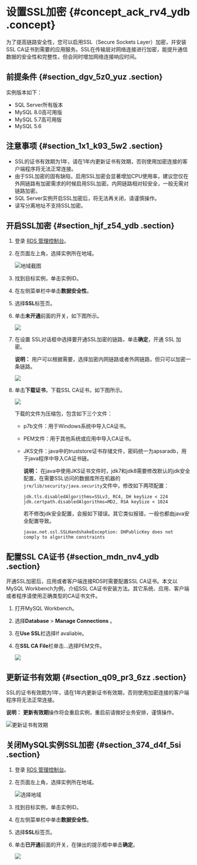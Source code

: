 # 设置SSL加密 {#concept_ack_rv4_ydb .concept}

为了提高链路安全性，您可以启用SSL（Secure Sockets Layer）加密，并安装SSL CA证书到需要的应用服务。SSL在传输层对网络连接进行加密，能提升通信数据的安全性和完整性，但会同时增加网络连接响应时间。

## 前提条件 {#section_dgv_5z0_yuz .section}

实例版本如下：

-   SQL Server所有版本
-   MySQL 8.0高可用版
-   MySQL 5.7高可用版
-   MySQL 5.6

## 注意事项 {#section_1x1_k93_5w2 .section}

-   SSL的证书有效期为1年，请在1年内更新证书有效期，否则使用加密连接的客户端程序将无法正常连接。
-   由于SSL加密的固有缺陷，启用SSL加密会显著增加CPU使用率，建议您仅在外网链路有加密需求的时候启用SSL加密。内网链路相对较安全，一般无需对链路加密。
-   SQL Server实例开启SSL加密后，将无法再关闭，请谨慎操作。
-   读写分离地址不支持SSL加密。

## 开启SSL加密 {#section_hjf_z54_ydb .section}

1.  登录 [RDS 管理控制台](https://rds.console.aliyun.com/)。
2.  在页面左上角，选择实例所在地域。

    ![地域截图](http://static-aliyun-doc.oss-cn-hangzhou.aliyuncs.com/assets/img/7882/156655435537169_zh-CN.png)

3.  找到目标实例，单击实例ID。
4.  在左侧菜单栏中单击**数据安全性**。
5.  选择**SSL**标签页。
6.  单击**未开通**前面的开关，如下图所示。

    ![](http://static-aliyun-doc.oss-cn-hangzhou.aliyuncs.com/assets/img/7949/15665543554147_zh-CN.png)

7.  在设置 SSL对话框中选择要开通SSL加密的链路，单击**确定**，开通 SSL 加密。

    **说明：** 用户可以根据需要，选择加密内网链路或者外网链路，但只可以加密一条链路。

    ![](http://static-aliyun-doc.oss-cn-hangzhou.aliyuncs.com/assets/img/7949/15665543554148_zh-CN.png)

8.  单击**下载证书**，下载SSL CA证书，如下图所示。

    ![](http://static-aliyun-doc.oss-cn-hangzhou.aliyuncs.com/assets/img/7949/15665543554149_zh-CN.png)

    下载的文件为压缩包，包含如下三个文件：

    -   p7b文件：用于Windows系统中导入CA证书。

    -   PEM文件：用于其他系统或应用中导入CA证书。

    -   JKS文件：java中的truststore证书存储文件，密码统一为apsaradb，用于java程序中导入CA证书链。

        **说明：** 在java中使用JKS证书文件时，jdk7和jdk8需要修改默认的jdk安全配置，在需要SSL访问的数据库所在机器的`jre/lib/security/java.security`文件中，修改如下两项配置：

        ``` {#codeblock_87r_f11_zem}
        jdk.tls.disabledAlgorithms=SSLv3, RC4, DH keySize < 224
        jdk.certpath.disabledAlgorithms=MD2, RSA keySize < 1024
        ```

        若不修改jdk安全配置，会报如下错误。其它类似报错，一般也都由java安全配置导致。

        ``` {#codeblock_vm7_4rt_jox}
        javax.net.ssl.SSLHandshakeException: DHPublicKey does not comply to algorithm constraints
        ```


## 配置SSL CA证书 {#section_mdn_nv4_ydb .section}

开通SSL加密后，应用或者客户端连接RDS时需要配置SSL CA证书。本文以MySQL Workbench为例，介绍SSL CA证书安装方法。其它系统、应用、客户端或者程序请使用正确类型的CA证书文件。

1.  打开MySQL Workbench。
2.  选择**Database** \> **Manage Connections** 。
3.  在**Use SSL**栏选择If avaliable。
4.  在**SSL CA File**栏单击...选择PEM文件。

    ![](http://static-aliyun-doc.oss-cn-hangzhou.aliyuncs.com/assets/img/7949/15665543564150_zh-CN.png)


## 更新证书有效期 {#section_q09_pr3_6zz .section}

SSL的证书有效期为1年，请在1年内更新证书有效期，否则使用加密连接的客户端程序将无法正常连接。

**说明：** **更新有效期**操作将会重启实例，重启前请做好业务安排，谨慎操作。

![更新证书有效期](http://static-aliyun-doc.oss-cn-hangzhou.aliyuncs.com/assets/img/7949/156655435645367_zh-CN.png)

## 关闭MySQL实例SSL加密 {#section_374_d4f_5si .section}

1.  登录 [RDS 管理控制台](https://rds.console.aliyun.com/)。
2.  在页面左上角，选择实例所在地域。

    ![选择地域](../DNmysql1824527/../DNMYSQ1820581/images/36543_zh-CN.png)

3.  找到目标实例，单击实例ID。
4.  在左侧菜单栏中单击**数据安全性**。
5.  选择**SSL**标签页。
6.  单击**已开通**前面的开关，在弹出的提示框中单击**确定**。

    ![](http://static-aliyun-doc.oss-cn-hangzhou.aliyuncs.com/assets/img/41826/156655435657405_zh-CN.png)


